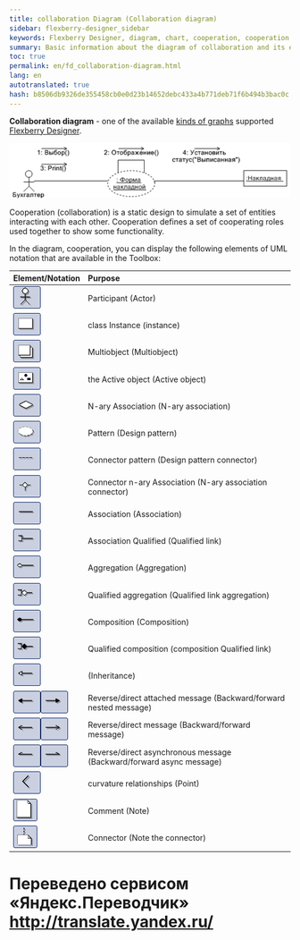 ```yaml
--- 
title: collaboration Diagram (Collaboration diagram) 
sidebar: flexberry-designer_sidebar 
keywords: Flexberry Designer, diagram, chart, cooperation, cooperation 
summary: Basic information about the diagram of collaboration and its elements 
toc: true 
permalink: en/fd_collaboration-diagram.html 
lang: en 
autotranslated: true 
hash: b8506db9326de355458cb0e0d23b14652debc433a4b771deb71f6b494b3bac0c 
--- 
```


**Collaboration diagram** - one of the available [kinds of graphs](fd_editing-diagram.html) supported [Flexberry Designer](fd_landing_page.html). 

![](/images/pages/products/flexberry-designer/diagram/collaboration-diagram.png) 

Cooperation (collaboration) is a static design to simulate a set of entities interacting with each other. Cooperation defines a set of cooperating roles used together to show some functionality. 

In the diagram, cooperation, you can display the following elements of UML notation that are available in the Toolbox: 

Element/Notation | Purpose 
:-----------------------------------------------------------------------|:----------------------------- 
![](/images/pages/products/flexberry-designer/diagram/actor.jpg) | Participant (Actor) 
![](/images/pages/products/flexberry-designer/diagram/instance.jpg) | class Instance (instance) 
![](/images/pages/products/flexberry-designer/diagram/multiobject.jpg) | Multiobject (Multiobject) 
![](/images/pages/products/flexberry-designer/diagram/activeobject.jpg) | the Active object (Active object) 
![](/images/pages/products/flexberry-designer/diagram/naryassoc.jpg) | N-ary Association (N-ary association) 
![](/images/pages/products/flexberry-designer/diagram/designpatt.jpg) | Pattern (Design pattern) 
![](/images/pages/products/flexberry-designer/diagram/designpattconn.jpg) | Connector pattern (Design pattern connector) 
![](/images/pages/products/flexberry-designer/diagram/naryconn.jpg) | Connector n-ary Association (N-ary association connector) 
![](/images/pages/products/flexberry-designer/diagram/assoc.jpg) | Association (Association) 
![](/images/pages/products/flexberry-designer/diagram/qlink.jpg) | Association Qualified (Qualified link) 
![](/images/pages/products/flexberry-designer/diagram/aggregation.jpg) | Aggregation (Aggregation) 
![](/images/pages/products/flexberry-designer/diagram/qaggregation.jpg) | Qualified aggregation (Qualified link aggregation) 
![](/images/pages/products/flexberry-designer/diagram/composition.jpg) | Composition (Composition) 
![](/images/pages/products/flexberry-designer/diagram/qcomposition.jpg) | Qualified composition (composition Qualified link) 
![](/images/pages/products/flexberry-designer/diagram/inheritance.jpg) | (Inheritance) 
![](/images/pages/products/flexberry-designer/diagram/bwdnestedmsg.jpg)![](/images/pages/products/flexberry-designer/diagram/fwdnestedmsg.jpg) | Reverse/direct attached message (Backward/forward nested message) 
![](/images/pages/products/flexberry-designer/diagram/bwdmessage.jpg)![](/images/pages/products/flexberry-designer/diagram/fwdmessage.jpg) | Reverse/direct message (Backward/forward message) 
![](/images/pages/products/flexberry-designer/diagram/bwdasyncmsg.jpg)![](/images/pages/products/flexberry-designer/diagram/fwdasyncmsg.jpg) | Reverse/direct asynchronous message (Backward/forward async message) 
![](/images/pages/products/flexberry-designer/diagram/corner.jpg) | curvature relationships (Point) 
![](/images/pages/products/flexberry-designer/diagram/note.jpg) | Comment (Note) 
![](/images/pages/products/flexberry-designer/diagram/noteconn.jpg) | Connector (Note the connector) 



 # Переведено сервисом «Яндекс.Переводчик» http://translate.yandex.ru/